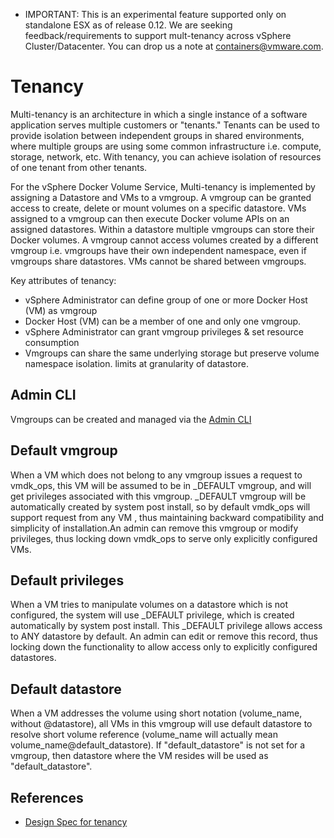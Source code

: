 * IMPORTANT: This is an experimental feature supported only on standalone ESX as of release 0.12. We are seeking feedback/requirements to support mult-tenancy across vSphere Cluster/Datacenter. You can drop us a note at containers@vmware.com.

# Tenancy

Multi-tenancy is an architecture in which a single instance of a software application serves multiple customers or "tenants." Tenants can be used to provide isolation between independent groups in shared environments, where multiple groups are using some common infrastructure i.e. compute, storage, network, etc. With tenancy, you can achieve isolation of resources of one tenant from other tenants.

For the vSphere Docker Volume Service, Multi-tenancy is implemented by assigning a Datastore and VMs to a vmgroup.  A vmgroup can be granted access to create, delete or mount volumes on a specific datastore. VMs assigned to a vmgroup can then execute Docker volume APIs on an assigned datastores. Within a datastore multiple vmgroups can store their Docker volumes. A vmgroup cannot access volumes created by a different vmgroup i.e. vmgroups have their own independent namespace, even if vmgroups share datastores. VMs cannot be shared between vmgroups.

Key attributes of tenancy:

- vSphere Administrator can define group of one or more Docker Host (VM) as
vmgroup
- Docker Host (VM) can be a member of one and only one vmgroup.
- vSphere Administrator can grant vmgroup privileges & set resource consumption
- Vmgroups can share the same underlying storage but preserve volume namespace isolation.
limits at granularity of datastore.

## Admin CLI

Vmgroups can be created and managed via the [Admin CLI](/user-guide/admin-cli/#Vmgroup)

## Default vmgroup
When a VM which does not belong to any vmgroup issues a request to vmdk_ops, this VM will be assumed to be in _DEFAULT vmgroup, and will get privileges
associated with this vmgroup. \_DEFAULT vmgroup will be automatically created by system post install, so by default vmdk_ops will support request from
any VM , thus maintaining backward compatibility and simplicity of installation.An admin can remove this vmgroup or modify privileges, thus locking
down vmdk_ops to serve only explicitly configured VMs.

## Default privileges
When a VM tries to manipulate volumes on a datastore which is not configured,  the system will use _DEFAULT privilege, which is created automatically
by system post install. This _DEFAULT privilege allows access to ANY datastore by default. An admin can edit or remove this record, thus locking down
the functionality to allow access only to explicitly configured datastores.

## Default datastore
When a VM addresses the volume using short notation (volume_name, without @datastore), all VMs in this vmgroup will use default datastore to resolve short volume reference (volume_name will actually mean volume_name@default_datastore).
If "default_datastore" is not set for a vmgroup, then datastore where the VM resides will be used as "default_datastore".

## References

- [Design Spec for tenancy](https://github.com/vmware/docker-volume-vsphere/blob/master/docs/misc/docker-volume-auth-proposal.v1_2.md)
